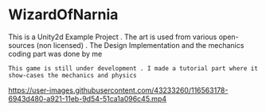 # WizardOfNarnia
This is a Unity2d Example Project  . The art is used from various open-sources  (non licensed) . The Design Implementation and the mechanics coding part was done by me 

    This game is still under development . I made a tutorial part where it show-cases the mechanics and physics

https://user-images.githubusercontent.com/43233260/116563178-6943d480-a921-11eb-9d54-51ca1a096c45.mp4
